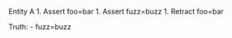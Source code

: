 Entity A
    1. Assert foo=bar
    1. Assert fuzz=buzz
    1. Retract foo=bar

Truth:
    - fuzz=buzz
